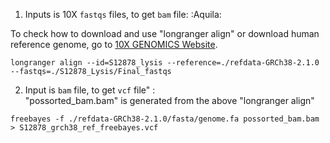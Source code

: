 1. Inputs is 10X `fastqs` files, to get `bam` file: :Aquila: <br />

To check how to download and use "longranger align" or download human reference genome, go to <a href="https://support.10xgenomics.com/genome-exome/software/downloads/latest">10X GENOMICS Website</a>.
```
longranger align --id=S12878_lysis --reference=./refdata-GRCh38-2.1.0 --fastqs=./S12878_Lysis/Final_fastqs
```



2. Input is `bam` file, to get `vcf` file" : <br />
"possorted_bam.bam" is generated from the above "longranger align"

```
freebayes -f ./refdata-GRCh38-2.1.0/fasta/genome.fa possorted_bam.bam > S12878_grch38_ref_freebayes.vcf 
```
